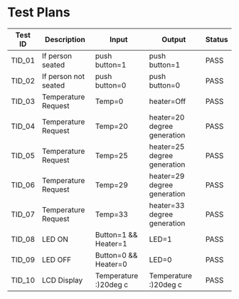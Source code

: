 # Test Plans

|Test ID| Description  | Input  | Output  | Status  |
|---|---|---|---|---|
|TID_01   |If person seated   | 	push button=1  |push button=1   | PASS  |
|TID_02   | If person not seated  |push button=0   | push button=0  |  PASS |
|TID_03   | Temperature Request  |Temp=0   |heater=Off   |PASS   |
|TID_04   | Temperature Request  |Temp=20   |heater=20 degree generation   |PASS   |
|TID_05   | Temperature Request  |Temp=25   |heater=25 degree generation   |PASS   |
| TID_06  |  Temperature Request | Temp=29  |heater=29 degree generation   |PASS   |
|TID_07   |  Temperature Request | Temp=33  |heater=33 degree generation   | PASS  |
| TID_08  |LED ON  |Button=1 && Heater=1   | 	LED=1  | PASS  |
| TID_09  |LED OFF   | Button=0 && Heater=0  |	LED=0   | PASS  |
| TID_10  |LCD Display   |Temperature :)20deg c   |Temperature :)20deg c   | PASS  |
